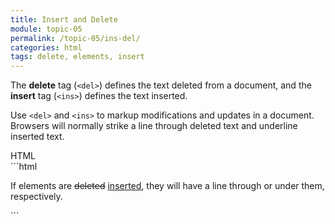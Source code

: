 ```yaml
---
title: Insert and Delete
module: topic-05
permalink: /topic-05/ins-del/
categories: html
tags: delete, elements, insert
---
```


<div class="divider-heading"></div>

The **delete** tag (`<del>`) defines the text deleted from a document, and the **insert** tag (`<ins>`) defines the text inserted.

Use `<del>` and `<ins>` to markup modifications and updates in a document. Browsers will normally strike a line through deleted text and underline inserted text.


<div class="code-heading">
  <span class="html">HTML</span>
</div>
```html
<p>If elements are <del>deleted</del> <ins>inserted</ins>, they will have a line through or under them, respectively.</p>
```


<div class="external-embed">
  <p data-height="400" data-theme-id="30567" data-slug-hash="WNwaoMY" data-default-tab="html,result" data-user="michaelcassens" data-pen-title="Semantic HTML, Insert and Delete" class="codepen"></p>
</div>
